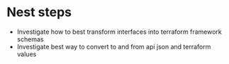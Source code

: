 # Nest steps

- Investigate how to best transform interfaces into terraform framework schemas
- Investigate best way to convert to and from api json and terraform values
